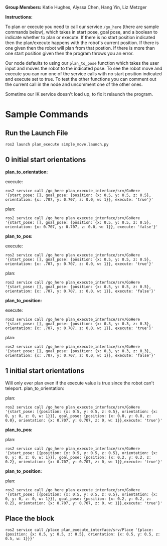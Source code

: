 **Group Members:**
Katie Hughes, Alyssa Chen, Hang Yin, Liz Metzger

**Instructions:**

To plan or execute you need to call our service `/go_here` (there are sample commands below), which
takes in start pose, goal pose, and a boolean to indicate whether to plan or execute. If there is no 
start position indicated then the plan/execute happens with the robot's current position. If there 
is one given then the robot will plan from that postion. If there is more than one start position 
given then the program throws you an error.

Our node defaults to using our `plan_to_pose` function which takes the user input and moves the 
robot to the indicated pose. To see the robot move and execute you can run one of the service calls 
with no start position indicated and execute set to true. To test the other functions you can
comment out the current call in the node and uncomment one of the other ones.

Sometime our IK service doesn't load up, to fix it relaunch the program.

# Sample Commands

## Run the Launch File
`ros2 launch plan_execute simple_move.launch.py`

## 0 initial start orientations

**plan_to_orientation:**

execute:

`ros2 service call /go_here plan_execute_interface/srv/GoHere '{start_pose: [], goal_pose: {position: {x: 0.5, y: 0.5, z: 0.5}, orientation: {x: .707, y: 0.707, z: 0.0, w: 1}}, execute: 'true'}'`

plan:

`ros2 service call /go_here plan_execute_interface/srv/GoHere '{start_pose: [], goal_pose: {position: {x: 0.5, y: 0.5, z: 0.5}, orientation: {x: 0.707, y: 0.707, z: 0.0, w: 1}}, execute: 'false'}'`

**plan_to_pos:**

execute:

`ros2 service call /go_here plan_execute_interface/srv/GoHere '{start_pose: [], goal_pose: {position: {x: 0.5, y: 0.5, z: 0.5}, orientation: {x: .707, y: 0.707, z: 0.0, w: 1}}, execute: 'true'}'`

plan:

`ros2 service call /go_here plan_execute_interface/srv/GoHere '{start_pose: [], goal_pose: {position: {x: 0.5, y: 0.5, z: 0.5}, orientation: {x: .707, y: 0.707, z: 0.0, w: 1}}, execute: 'false'}'`

**plan_to_position:**

execute:

`ros2 service call /go_here plan_execute_interface/srv/GoHere '{start_pose: [], goal_pose: {position: {x: 0.3, y: 0.3, z: 0.3}, orientation: {x: .707, y: 0.707, z: 0.0, w: 1}}, execute: 'true'}'`

plan:

`ros2 service call /go_here plan_execute_interface/srv/GoHere '{start_pose: [], goal_pose: {position: {x: 0.3, y: 0.3, z: 0.3}, orientation: {x: .707, y: 0.707, z: 0.0, w: 1}}, execute: 'false'}'`

## 1 initial start orientations

Will only ever plan even if the execute value is true since the robot can't teleport. 
plan_to_orientation:

plan:

`ros2 service call /go_here plan_execute_interface/srv/GoHere '{start_pose: [{position: {x: 0.5, y: 0.5, z: 0.5}, orientation: {x: 0, y: 0, z: 0, w: 1}}], goal_pose: {position: {x: 0.0, y: 0.0, z: 0.0}, orientation: {x: 0.707, y: 0.707, z: 0, w: 1}},execute: 'true'}'`

**plan_to_pos:**

plan:

`ros2 service call /go_here plan_execute_interface/srv/GoHere '{start_pose: [{position: {x: 0.5, y: 0.5, z: 0.5}, orientation: {x: 0, y: 0, z: 0, w: 1}}], goal_pose: {position: {x: 0.2, y: 0.2, z: 0.2}, orientation: {x: 0.707, y: 0.707, z: 0, w: 1}},execute: 'true'}'`

**plan_to_position:**

plan:

`ros2 service call /go_here plan_execute_interface/srv/GoHere '{start_pose: [{position: {x: 0.5, y: 0.5, z: 0.5}, orientation: {x: 0, y: 0, z: 0, w: 1}}], goal_pose: {position: {x: 0.2, y: 0.2, z: 0.2}, orientation: {x: 0.707, y: 0.707, z: 0, w: 1}},execute: 'true'}'`

## Place the block

`ros2 service call /place plan_execute_interface/srv/Place '{place: {position: {x: 0.5, y: 0.5, z: 0.5}, orientation: {x: 0.5, y: 0.5, z: 0.5, w: 1}}}'`
